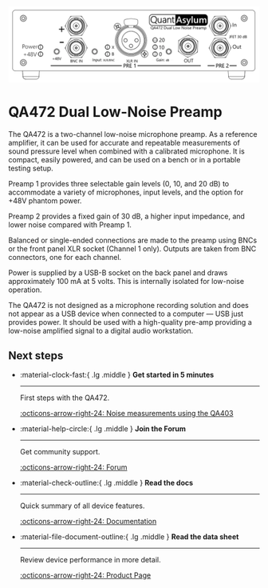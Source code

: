 
![Screenshot](img/qa472_front_1024x1024.png)

# QA472 Dual Low-Noise Preamp

The QA472 is a two-channel low-noise microphone preamp. As a reference amplifier, it can be used for accurate and repeatable measurements of sound pressure level when combined with a calibrated microphone. It is compact, easily powered, and can be used on a bench or in a portable testing setup.

Preamp 1 provides three selectable gain levels (0, 10, and 20 dB) to accommodate a variety of microphones, input levels, and the option for +48V phantom power.

Preamp 2 provides a fixed gain of 30 dB, a higher input impedance, and lower noise compared with Preamp 1.

Balanced or single-ended connections are made to the preamp using BNCs or the front panel XLR socket (Channel 1 only). Outputs are taken from BNC connectors, one for each channel.

Power is supplied by a USB-B socket on the back panel and draws approximately 100 mA at 5 volts. This is internally isolated for low-noise operation.

The QA472 is not designed as a microphone recording solution and does not appear as a USB device when connected to a computer &mdash; USB just provides power. It should be used with a high-quality pre-amp providing a low-noise amplified signal to a digital audio workstation.

## Next steps

<div class="grid cards" markdown>

-   :material-clock-fast:{ .lg .middle } __Get started in 5 minutes__

    ---

    First steps with the QA472.

	[:octicons-arrow-right-24: Noise measurements using the QA403](guide/noise_floor.md)

-   :material-help-circle:{ .lg .middle } __Join the Forum__

    ---

    Get community support.

    [:octicons-arrow-right-24: Forum](https://forum.quantasylum.com/)

-   :material-check-outline:{ .lg .middle } __Read the docs__

    ---

    Quick summary of all device features.

    [:octicons-arrow-right-24: Documentation](overview/pre1.md)
	
-   :material-file-document-outline:{ .lg .middle } __Read the data sheet__

    ---

    Review device performance in more detail.

    [:octicons-arrow-right-24: Product Page](https://quantasylum.com/collections/frontpage/products/qa472-low-noise-mic-preamp)

</div>